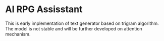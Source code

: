 <h1>AI RPG Assisstant</h1>

This is early implementation of text generator based on trigram algorithm. The model is not stable and will be further developed on attention mechanism.
